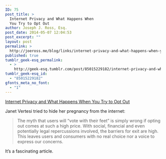 ```yaml
---
ID: 75
post_title: >
  Internet Privacy and What Happens When
  You Try to Opt Out
author: Joseph J. Ross, Esq.
post_date: 2014-05-07 12:04:53
post_excerpt: ""
layout: post
permalink: >
  http://joeross.me/blog/links/internet-privacy-and-what-happens-when-you-try-to/
published: true
tumblr_geek-esq_permalink:
  - >
    http://geek-esq.tumblr.com/post/85015229182/internet-privacy-and-what-happens-when-you-try-to
tumblr_geek-esq_id:
  - "85015229182"
gfonts_meta_no_font:
  - "1"
---
```

<a href='http://time.com/83200/privacy-internet-big-data-opt-out/'>Internet Privacy and What Happens When You Try to Opt Out</a><div class="link_description"><p>Janet Vertesi tried to hide her pregnancy from the internet:</p>

<blockquote>
  <p>The myth that users will “vote with their feet” is simply wrong if opting out comes at such a high price. With social, financial and even potentially legal repercussions involved, the barriers for exit are high. This leaves users and consumers with no real choice nor a voice to express our concerns.</p>
</blockquote>

<p>It&#8217;s a fascinating article.</p></div>
